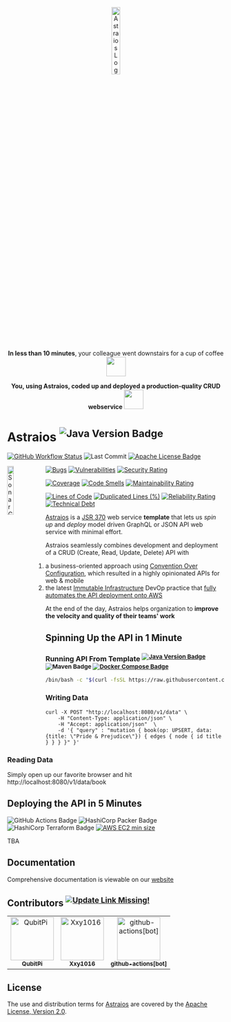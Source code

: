 <div align="center">
<img width="20%" alt="Astraios Logo" src="./docs/static/img/logo.png">
</div>

<div align="center">

<b>In less than 10 minutes</b>, your colleague went downstairs for a cup of coffee <img src="https://github.com/paion-data/astraios/assets/16126939/414e01bc-082d-4cc1-8478-b53c8c817943" width="45px" />

<b>You, using Astraios, coded up and deployed a production-quality CRUD webservice</b> <img src="https://github.com/paion-data/astraios/assets/16126939/283b3171-d960-4d53-8524-5eb6d97f4185" width="45px" />

</div>

Astraios <sup>![Java Version Badge][Java Version Badge]</sup>
========

[![GitHub Workflow Status][GitHub Workflow Status]](https://github.com/paion-data/astraios/actions/workflows/ci-cd.yml)
![Last Commit](https://img.shields.io/github/last-commit/paion-data/astraios/master?logo=github&style=for-the-badge)
[![Apache License Badge]](https://www.apache.org/licenses/LICENSE-2.0)

<a href="https://sonarcloud.io/summary/new_code?id=paion-data_astraios">
    <img
        align="left"
        width="17%"
        alt="SonarCloud Quality Gate"
        src="https://sonarcloud.io/api/project_badges/quality_gate?project=paion-data_astraios"
    >
</a>

[![Bugs][Sonar Bugs]](https://sonarcloud.io/summary/new_code?id=paion-data_astraios)
[![Vulnerabilities][Sonar Vulnerabilities]](https://sonarcloud.io/summary/new_code?id=paion-data_astraios)
[![Security Rating][Sonar Security Rating]](https://sonarcloud.io/summary/new_code?id=paion-data_astraios)

[![Coverage][Sonar Coverage]](https://sonarcloud.io/summary/new_code?id=paion-data_astraios)
[![Code Smells][Sonar Code Smells]](https://sonarcloud.io/summary/new_code?id=paion-data_astraios)
[![Maintainability Rating][Sonar Maintainability Rating]](https://sonarcloud.io/summary/new_code?id=paion-data_astraios)

[![Lines of Code][Sonar Lines of Code]](https://sonarcloud.io/summary/new_code?id=paion-data_astraios)
[![Duplicated Lines (%)][Sonar Duplicated Lines (%)]](https://sonarcloud.io/summary/new_code?id=paion-data_astraios)
[![Reliability Rating][Sonar Reliability Rating]](https://sonarcloud.io/summary/new_code?id=paion-data_astraios)
[![Technical Debt][Sonar Technical Debt]](https://sonarcloud.io/summary/new_code?id=paion-data_astraios)

[Astraios] is a [JSR 370] web service **template** that lets us _spin up_ and _deploy_ model driven GraphQL or JSON API
web service with minimal effort.

Astraios seamlessly combines development and deployment of a CRUD (Create, Read, Update, Delete) API with

1. a business-oriented approach using [Convention Over Configuration](https://en.wikipedia.org/wiki/Convention_over_configuration), which resulted in a highly opinionated APIs for web & mobile
2. the latest
   [Immutable Infrastructure](https://www.hashicorp.com/resources/what-is-mutable-vs-immutable-infrastructure)
   DevOp practice that
   [fully automates the API deployment onto
  AWS](https://qubitpi.github.io/hashicorp-aws/)

At the end of the day, Astraios helps organization to **improve the velocity and quality of their teams' work**

Spinning Up the API in 1 Minute
-------------------------------

### Running API From Template <sup>[![Java Version Badge][Java Version Badge]](https://paion-data.github.io/astraios/docs/setup#installing-java--maven-on-mac) ![Maven Badge][Maven Badge] [![Docker Compose Badge][Docker Compose Badge]](https://docs.docker.com/engine/install/)</sup>

```bash
/bin/bash -c "$(curl -fsSL https://raw.githubusercontent.com/paion-data/astraios/master/quickstart.sh)"
```

### Writing Data

```curl
curl -X POST "http://localhost:8080/v1/data" \
    -H "Content-Type: application/json" \
    -H "Accept: application/json"  \
    -d '{ "query" : "mutation { book(op: UPSERT, data:{title: \"Pride & Prejudice\"}) { edges { node { id title } } } }" }'
```

### Reading Data

<!-- markdown-link-check-disable -->
Simply open up our favorite browser and hit http://localhost:8080/v1/data/book
<!-- markdown-link-check-enable -->

Deploying the API in 5 Minutes
------------------------------

![GitHub Actions Badge][GitHub Actions Badge]
![HashiCorp Packer Badge][HashiCorp Packer Badge]
![HashiCorp Terraform Badge][HashiCorp Terraform Badge]
[![AWS EC2 min size][AWS EC2 min size]](https://aws.amazon.com/ec2/instance-types/)

TBA

Documentation
-------------

Comprehensive documentation is viewable on our [website][Documentation]

Contributors <sup>[![Update Link Missing!](https://img.shields.io/badge/Click%20To%20Update-00AA00.svg?style=for-the-badge&logo=githubactions&logoColor=white)](https://github.com/paion-data/astraios/actions/workflows/contributors.yml)</sup>
------------

<!-- readme: collaborators,contributors,bots -start -->
<table>
<tr>
    <td align="center">
        <a href="https://github.com/QubitPi">
            <img src="https://avatars.githubusercontent.com/u/16126939?v=4" width="100;" alt="QubitPi"/>
            <br />
            <sub><b>QubitPi</b></sub>
        </a>
    </td>
    <td align="center">
        <a href="https://github.com/Xxy1016">
            <img src="https://avatars.githubusercontent.com/u/125425805?v=4" width="100;" alt="Xxy1016"/>
            <br />
            <sub><b>Xxy1016</b></sub>
        </a>
    </td>
    <td align="center">
        <a href="https://github.com/github-actions[bot]">
            <img src="https://avatars.githubusercontent.com/in/15368?v=4" width="100;" alt="github-actions[bot]"/>
            <br />
            <sub><b>github-actions[bot]</b></sub>
        </a>
    </td></tr>
</table>
<!-- readme: collaborators,contributors,bots -end -->

License
-------

The use and distribution terms for [Astraios] are covered by the
[Apache License, Version 2.0][Apache License, Version 2.0].

[Apache License Badge]: https://img.shields.io/badge/Apache%202.0-F25910.svg?style=for-the-badge&logo=Apache&logoColor=white
[Apache License, Version 2.0]: http://www.apache.org/licenses/LICENSE-2.0.html
[Astraios]: https://paion-data.github.io/astraios/
[AWS EC2 min size]: https://img.shields.io/badge/EC2-%E2%89%A5t2.small-FF9902?style=for-the-badge&logo=amazonec2&logoColor=white

[Documentation]: https://paion-data.github.io/astraios/
[Docker Compose Badge]: https://img.shields.io/badge/Docker%20Compose-2596EC?style=for-the-badge&logo=docker&logoColor=white

[GitHub Actions Badge]: https://img.shields.io/badge/GitHub%20Actions-2088FF?style=for-the-badge&logo=githubactions&logoColor=white
[GitHub Workflow Status]: https://img.shields.io/github/actions/workflow/status/paion-data/astraios/ci-cd.yml?branch=master&logo=github&style=for-the-badge
[Golden paths]: https://engineering.atspotify.com/2020/08/how-we-use-golden-paths-to-solve-fragmentation-in-our-software-ecosystem/

[HashiCorp Packer Badge]: https://img.shields.io/badge/Packer-02A8EF?style=for-the-badge&logo=Packer&logoColor=white
[HashiCorp Terraform Badge]: https://img.shields.io/badge/Terraform-7B42BC?style=for-the-badge&logo=terraform&logoColor=white

[Maven Badge]: https://img.shields.io/badge/Maven-DF5931?style=for-the-badge&logo=apachemaven&logoColor=white

[Java Version Badge]: https://img.shields.io/badge/Java-17-brightgreen?style=for-the-badge&logo=OpenJDK&logoColor=white

[JSR 370]: https://jcp.org/en/jsr/detail?id=370

[Pareto Principle]: https://en.wikipedia.org/wiki/Pareto_principle

[Sonar Bugs]: https://sonarcloud.io/api/project_badges/measure?project=paion-data_astraios&metric=bugs
[Sonar Vulnerabilities]: https://sonarcloud.io/api/project_badges/measure?project=paion-data_astraios&metric=vulnerabilities
[Sonar Security Rating]: https://sonarcloud.io/api/project_badges/measure?project=paion-data_astraios&metric=security_rating
[Sonar Coverage]: https://sonarcloud.io/api/project_badges/measure?project=paion-data_astraios&metric=coverage
[Sonar Code Smells]: https://sonarcloud.io/api/project_badges/measure?project=paion-data_astraios&metric=code_smells
[Sonar Maintainability Rating]: https://sonarcloud.io/api/project_badges/measure?project=paion-data_astraios&metric=sqale_rating
[Sonar Lines of Code]: https://sonarcloud.io/api/project_badges/measure?project=paion-data_astraios&metric=ncloc
[Sonar Duplicated Lines (%)]: https://sonarcloud.io/api/project_badges/measure?project=paion-data_astraios&metric=duplicated_lines_density
[Sonar Reliability Rating]: https://sonarcloud.io/api/project_badges/measure?project=paion-data_astraios&metric=reliability_rating
[Sonar Technical Debt]: https://sonarcloud.io/api/project_badges/measure?project=paion-data_astraios&metric=sqale_index

[The Technology Acceptance Model (TAM)]: https://open.ncl.ac.uk/theories/1/technology-acceptance-model/

[Yahoo Elide]: https://elide.io/
